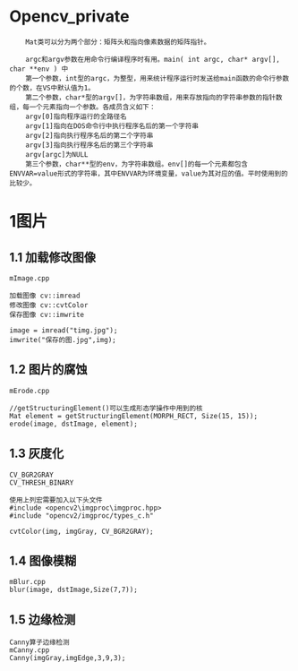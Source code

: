 # Opencv_private

		Mat类可以分为两个部分：矩阵头和指向像素数据的矩阵指针。

		argc和argv参数在用命令行编译程序时有用。main( int argc, char* argv[], char **env ) 中 
        第一个参数，int型的argc，为整型，用来统计程序运行时发送给main函数的命令行参数的个数，在VS中默认值为1。 
        第二个参数，char*型的argv[]，为字符串数组，用来存放指向的字符串参数的指针数组，每一个元素指向一个参数。各成员含义如下： 
        argv[0]指向程序运行的全路径名 
        argv[1]指向在DOS命令行中执行程序名后的第一个字符串 
        argv[2]指向执行程序名后的第二个字符串 
        argv[3]指向执行程序名后的第三个字符串 
        argv[argc]为NULL 
        第三个参数，char**型的env，为字符串数组。env[]的每一个元素都包含ENVVAR=value形式的字符串，其中ENVVAR为环境变量，value为其对应的值。平时使用到的比较少。
		
# 1图片

## 1.1 加载修改图像

	mImage.cpp
	
	加载图像 cv::imread
	修改图像 cv::cvtColor
	保存图像 cv::imwrite
	
    image = imread("timg.jpg");                                       
	imwrite("保存的图.jpg",img);
	
## 1.2 图片的腐蚀

	mErode.cpp
	
	//getStructuringElement()可以生成形态学操作中用到的核
	Mat element = getStructuringElement(MORPH_RECT, Size(15, 15));
	erode(image, dstImage, element);
	
## 1.3 灰度化

	CV_BGR2GRAY
	CV_THRESH_BINARY

	使用上列宏需要加入以下头文件
	#include <opencv2\imgproc\imgproc.hpp>
	#include "opencv2/imgproc/types_c.h"
		
	cvtColor(img, imgGray, CV_BGR2GRAY);

## 1.4 图像模糊

	mBlur.cpp
	blur(image, dstImage,Size(7,7));

## 1.5 边缘检测
	
	Canny算子边缘检测
	mCanny.cpp
	Canny(imgGray,imgEdge,3,9,3);
	
	